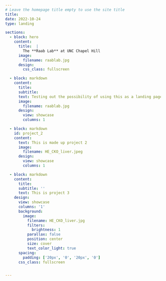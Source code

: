 ```yaml
---
# Leave the homepage title empty to use the site title
title:
date: 2022-10-24
type: landing

sections:
  - block: hero
    content: 
      title:  | 
        The **Raab Lab** at UNC Chapel Hill
      image: 
        filename: raablab.jpg    
      design: 
        css_class: fullscreen

  - block: markdown 
    content: 
      title: 
      subtitle: 
      text: Testing out the possibility of using this as a landing page 
      image: 
        filename: raablab.jpg
      design:  
        view: showcase
        columns: 1

  - block: markdown 
    id: project_2  
    content: 
      text: This is made up project 2 
      image: 
        filename: HE_CKO_liver.jpeg
      design: 
        view: showcase
        columns: 1

  - block: markdown
    content:
      title:
      subtitle: ''
      text: This is project 3
    design:
      view: showcase
      columns: '1'
      background:
        image: 
          filename: HE_CKO_liver.jpg
          filters:
            brightness: 1
          parallax: false
          position: center
          size: cover
          text_color_light: true
      spacing:
        padding: ['20px', '0', '20px', '0']
      css_class: fullscreen


---
```


 